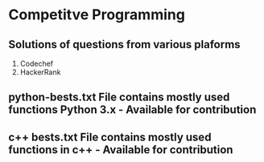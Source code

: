 # Competitve Programming

## Solutions of questions from various plaforms

1. Codechef
2. HackerRank

## python-bests.txt File contains mostly used functions Python 3.x - Available for contribution

## c++ bests.txt File contains mostly used functions in c++ - Available for contribution